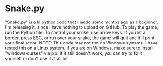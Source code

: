 # Snake.py
"Snake.py" is a lil python code that I made some months ago as a beginner. I'm releasing it, since I have nothing to upload on GitHub.
To play the game, run the Python file.
To control your snake, use arrow keys. If you hit a border, press ESC, or run over your snake, the game will quit and it'll print your final score.
NOTE: This code may not run on Windows systems. I have tested this on a Linux system. If you are on Windows, make sure to install "windows-curses" via pip. If it still doesn't work, you can try to fix it yourself or don't use it at all lol
